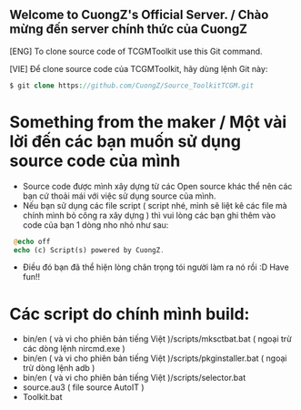## Welcome to CuongZ's Official Server. / Chào mừng đến server chính thức của CuongZ

[ENG] To clone source code of TCGMToolkit use this Git command.


[VIE] Để clone source code của TCGMToolkit, hãy dùng lệnh Git này:
```php
$ git clone https://github.com/CuongZ/Source_ToolkitTCGM.git
```

# Something from the maker / Một vài lời đến các bạn muốn sử dụng source code của mình
+ Source code được mình xây dựng từ các Open source khác thể nên các bạn cứ thoải mái với việc sử dụng source của mình.
+ Nếu bạn sử dụng các file script ( script nhé, mình sẽ liệt kê các file mà chính mình bỏ công ra xây dựng ) thì vui lòng các bạn ghi thêm vào code của bạn 1 dòng nho nhỏ như sau:
```php
 @echo off
 echo (c) Script(s) powered by CuongZ.
```
+ Điều đó bạn đã thể hiện lòng chân trọng tói người làm ra nó rồi :D Have fun!!

# Các script do chính mình build:
+ bin/en ( và vi cho phiên bản tiếng Việt )/scripts/mksctbat.bat ( ngoại trừ các dòng lệnh nircmd.exe )
+ bin/en ( và vi cho phiên bản tiếng Việt )/scripts/pkginstaller.bat ( ngoại trừ dòng lệnh adb )
+ bin/en ( và vi cho phiên bản tiếng Việt )/scripts/selector.bat
+ source.au3 ( file source AutoIT )
+ Toolkit.bat

